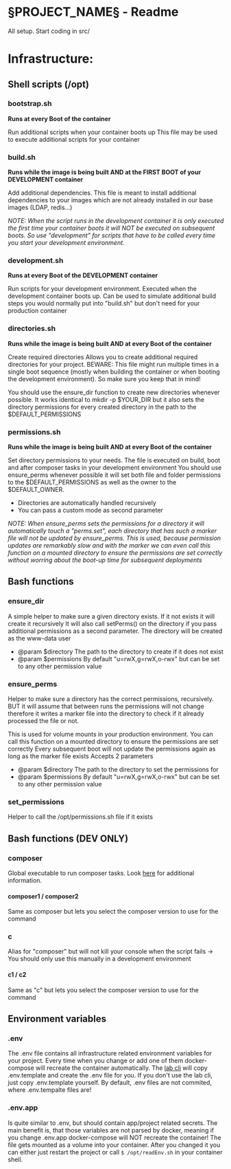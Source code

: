 # §PROJECT_NAME§ - Readme

All setup.
Start coding in src/

# Infrastructure:

## Shell scripts (/opt)
### bootstrap.sh
**Runs at every Boot of the container**

Run additional scripts when your container boots up
This file may be used to execute additional scripts for your container

### build.sh
**Runs while the image is being built AND at the FIRST BOOT of your DEVELOPMENT container**

Add additional dependencies.
This file is meant to install additional dependencies to your images which are not already installed
in our base images (LDAP, redis...)

_NOTE: When the script runs in the development container it is only executed the first time your container boots
it will NOT be executed on subsequent boots. So use "development" for scripts that have to be called every time
you start your development environment._

### development.sh
**Runs at every Boot of the DEVELOPMENT container**

Run scripts for your development environment.
Executed when the development container boots up. Can be used to simulate additional build steps
you would normally put into "build.sh" but don't need for your production container

### directories.sh
**Runs while the image is being built AND at every Boot of the container**

Create required directories
Allows you to create additional required directories for your project.
BEWARE: This file might run multiple times in a single boot sequence (mostly when building the container or when
booting the development environment). So make sure you keep that in mind!

You should use the ensure_dir function to create new directories whenever possible.
It works identical to mkdir -p $YOUR_DIR but it also sets the directory permissions
for every created directory in the path to the $DEFAULT_PERMISSIONS

### permissions.sh
**Runs while the image is being built AND at every Boot of the container**

Set directory permissions to your needs.
The file is executed on build, boot and after composer tasks in your development environment
You should use ensure_perms whenever possible it will set both file and folder permissions
to the $DEFAULT_PERMISSIONS as well as the owner to the $DEFAULT_OWNER.

- Directories are automatically handled recursively
- You can pass a custom mode as second parameter

_NOTE: When ensure_perms sets the permissions for a directory it will automatically touch a "perms.set",
each directory that has such a marker file will not be updated by ensure_perms.
This is used, because permission updates are remarkably slow and with the marker we can even
call this function on a mounted directory to ensure the permissions are set correctly without worring about
the boot-up time for subsequent deployments_

## Bash functions
### ensure_dir
A simple helper to make sure a given directory exists. If it not exists it will create it recursively
It will also call setPerms() on the directory if you pass additional permissions
as a second parameter. The directory will be created as the www-data user

- @param $directory The path to the directory to create if it does not exist
- @param $permissions By default "u=rwX,g=rwX,o-rwx" but can be set to any other permission value

### ensure_perms
Helper to make sure a directory has the correct permissions, recursively.
BUT it will assume that between runs the permissions will not change
therefore it writes a marker file into the directory to check if it already
processed the file or not.

This is used for volume mounts in your production environment.
You can call this function on a mounted directory to ensure the permissions are set correctly
Every subsequent boot will not update the permissions again as long as the marker file exists
Accepts 2 parameters

- @param $directory The path to the directory to set the permissions for
- @param $permissions By default "u=rwX,g=rwX,o-rwx" but can be set to any other permission value

### set_permissions
Helper to call the /opt/permissions.sh file if it exists

## Bash functions (DEV ONLY)
### composer
Global executable to run composer tasks. Look [here](https://getcomposer.org/doc/01-basic-usage.md) for additional information.

#### composer1 / composer2
Same as composer but lets you select the composer version to use for the command

### c
Alias for "composer" but will not kill your console when the script fails -> You should only use this
manually in a development environment

#### c1 / c2
Same as "c" but lets you select the composer version to use for the command

## Environment variables

### .env
The .env file contains all infrastructure related environment variables for your project. Every time when you change or add one of them
docker-compose will recreate the container automatically. The [lab cli](https://github.com/labor-digital/lab-cli) will copy .env.template and create the .env file for you.
If you don't use the lab cli, just copy .env.template yourself. By default, .env files are not commited, where .env.tempalte files are!

### .env.app
Is quite similar to .env, but should contain app/project related secrets. The main benefit is, that those variables are not parsed by docker,
meaning if you change .env.app docker-compose will NOT recreate the container! The file gets mounted as a volume into your container.
After you changed it you can either just restart the project or call `$ /opt/readEnv.sh` in your container shell.
